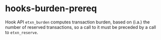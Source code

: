# hooks-burden-prereq

Hook API `etxn_burden` computes transaction burden, based on (i.a.)
the number of reserved transactions, so a call to it must be preceded
by a call to `etxn_reserve`.
